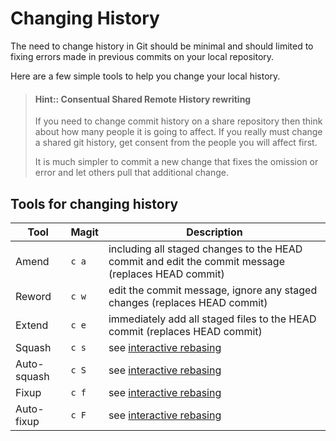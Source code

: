 # Changing History

The need to change history in Git should be minimal and should limited to fixing errors made in previous commits on your local repository.

Here are a few simple tools to help you change your local history.

> #### Hint:: Consentual Shared Remote History rewriting
> If you need to change commit history on a share repository then think about how many people it is going to affect.  If you really must change a shared git history, get consent from the people you will affect first.
>
> It is much simpler to commit a new change that fixes the omission or error and let others pull that additional change.

## Tools for changing history

| Tool        | Magit | Description                                                                                        |
|-------------|-------|----------------------------------------------------------------------------------------------------|
| Amend       | `c a` | including all staged changes to the HEAD commit and edit the commit message (replaces HEAD commit) |
| Reword      | `c w` | edit the commit message, ignore any staged changes                          (replaces HEAD commit) |
| Extend      | `c e` | immediately add all staged files to the HEAD commit  (replaces HEAD commit)                        |
| Squash      | `c s` | see [interactive rebasing](interactive-rebasing.md)                                                |
| Auto-squash | `c S` | see [interactive rebasing](interactive-rebasing.md)                                                |
| Fixup       | `c f` | see [interactive rebasing](interactive-rebasing.md)                                                |
| Auto-fixup  | `c F` | see [interactive rebasing](interactive-rebasing.md)                                                |
